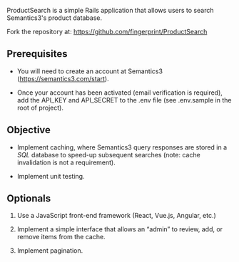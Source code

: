 ProductSearch is a simple Rails application that allows users to search Semantics3's product database.

Fork the repository at: https://github.com/fingerprint/ProductSearch

## Prerequisites

- You will need to create an account at Semantics3 (https://semantics3.com/start).

- Once your account has been activated (email verification is required), add the API_KEY and API_SECRET to the .env file (see .env.sample in the root of project).

## Objective

- Implement caching, where Semantics3 query responses are stored in a *SQL* database to speed-up subsequent searches (note: cache invalidation is not a requirement).

- Implement unit testing.

## Optionals

1. Use a JavaScript front-end framework (React, Vue.js, Angular, etc.)

2. Implement a simple interface that allows an “admin” to review, add, or remove items from the cache.

3. Implement pagination.
